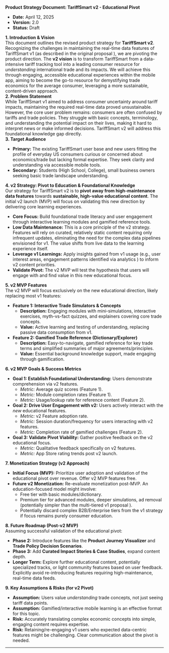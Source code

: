 **Product Strategy Document: TariffSmart v2 \- Educational Pivot**

* **Date:** April 12, 2025  
* **Version:** 2.0  
* **Status:** Draft

**1\. Introduction & Vision**  
This document outlines the revised product strategy for **TariffSmart v2**. Recognizing the challenges in maintaining the real-time data features of TariffSmart v1 (as described in the original proposal ), we are pivoting the product direction. The **v2 vision** is to transform TariffSmart from a data-intensive tariff tracking tool into a leading consumer resource for *understanding* international trade and its impacts. We will achieve this through engaging, accessible educational experiences within the mobile app, aiming to become the go-to resource for demystifying trade economics for the average consumer, leveraging a more sustainable, content-driven approach.  
**2\. Problem Statement**  
While TariffSmart v1 aimed to address consumer uncertainty around tariff impacts, maintaining the required real-time data proved unsustainable. However, the core user problem remains: consumers are often confused by tariffs and trade policies. They struggle with basic concepts, terminology, and understanding the potential impact on their lives, making it hard to interpret news or make informed decisions. TariffSmart v2 will address this foundational knowledge gap directly.  
**3\. Target Audience**

* **Primary:** The existing TariffSmart user base and new users fitting the profile of everyday US consumers curious or concerned about economics/trade but lacking formal expertise. They seek clarity and understanding via accessible mobile tools.  
* **Secondary:** Students (High School, College), small business owners seeking basic trade landscape understanding.

**4\. v2 Strategy: Pivot to Education & Foundational Knowledge**  
Our strategy for TariffSmart v2 is to **pivot away from high-maintenance data features** towards **sustainable, high-value educational content**. The initial v2 launch (MVP) will focus on validating this new direction by delivering core learning experiences.

* **Core Focus:** Build foundational trade literacy and user engagement through interactive learning modules and gamified reference tools.  
* **Low Data Maintenance:** This is a core principle of the v2 strategy. Features will rely on curated, relatively static content requiring only infrequent updates, eliminating the need for the complex data pipelines envisioned for v1. The value shifts from live data to the learning experience itself.  
* **Leverage v1 Learnings:** Apply insights gained from v1 usage (e.g., user interest areas, engagement patterns identified via analytics ) to inform v2 content priorities.  
* **Validate Pivot:** The v2 MVP will test the hypothesis that users will engage with and find value in this new educational focus.

**5\. v2 MVP Features**  
The v2 MVP will focus exclusively on the new educational direction, likely replacing most v1 features:

* **Feature 1: Interactive Trade Simulators & Concepts**  
  * **Description:** Engaging modules with mini-simulations, interactive exercises, myth-vs-fact quizzes, and explainers covering core trade concepts.  
  * **Value:** Active learning and testing of understanding, replacing passive data consumption from v1.  
* **Feature 2: Gamified Trade Reference (Dictionary/Explorer)**  
  * **Description:** Easy-to-navigate, gamified reference for key trade terms and simplified summaries of major agreements/principles.  
  * **Value:** Essential background knowledge support, made engaging through gamification.

**6\. v2 MVP Goals & Success Metrics**

* **Goal 1: Establish Foundational Understanding:** Users demonstrate comprehension via v2 features.  
  * *Metric:* Average quiz scores (Feature 1).  
  * *Metric:* Module completion rates (Feature 1).  
  * *Metric:* Usage/lookup rate for reference content (Feature 2).  
* **Goal 2: Drive User Engagement with v2:** Users actively interact with the *new* educational features.  
  * *Metric:* v2 Feature adoption rate.  
  * *Metric:* Session duration/frequency for users interacting with v2 features.  
  * *Metric:* Completion rate of gamified challenges (Feature 2).  
* **Goal 3: Validate Pivot Viability:** Gather positive feedback on the v2 educational focus.  
  * *Metric:* Qualitative feedback specifically on v2 features.  
  * *Metric:* App Store rating trends post v2 launch.

**7\. Monetization Strategy (v2 Approach)**

* **Initial Focus (MVP):** Prioritize user adoption and validation of the educational pivot over revenue. Offer v2 MVP features free.  
* **Future v2 Monetization:** Re-evaluate monetization post-MVP. An education-focused model might involve:  
  * Free tier with basic modules/dictionary.  
  * Premium tier for advanced modules, deeper simulations, ad removal (potentially simpler than the multi-tiered v1 proposal ).  
  * Potentially discard complex B2B/Enterprise tiers from the v1 strategy if focus remains purely consumer education.

**8\. Future Roadmap (Post-v2 MVP)**  
Assuming successful validation of the educational pivot:

* **Phase 2:** Introduce features like the **Product Journey Visualizer** and **Trade Policy Decision Scenarios**.  
* **Phase 3:** Add **Curated Impact Stories & Case Studies**, expand content depth.  
* **Longer Term:** Explore further educational content, potentially specialized tracks, or light community features based on user feedback. Explicitly avoid re-introducing features requiring high-maintenance, real-time data feeds.

**9\. Key Assumptions & Risks (for v2 Pivot)**

* **Assumption:** Users value *understanding* trade concepts, not just seeing tariff data points.  
* **Assumption:** Gamified/interactive mobile learning is an effective format for this topic.  
* **Risk:** Accurately translating complex economic concepts into simple, engaging content requires expertise.  
* **Risk:** Retaining/re-engaging v1 users who expected data-centric features might be challenging. Clear communication about the pivot is needed.

---

